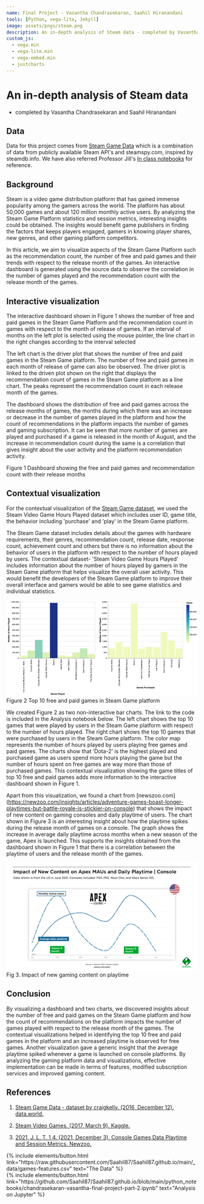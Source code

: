 ```yaml
---
name: Final Project - Vasantha Chandrasekaran, Saahil Hiranandani
tools: [Python, vega-lite, Jekyll]
image: assets/pngs/steam.png
description: An in-depth analysis of Steam data - completed by Vasantha Chandrasekaran and Saahil Hiranandani
custom_js:
  - vega.min
  - vega-lite.min
  - vega-embed.min
  - justcharts
---
```



# An in-depth analysis of Steam data
- completed by Vasantha Chandrasekaran and Saahil Hiranandani

## Data

Data for this project comes from [Steam Game Data](https://data.world/craigkelly/steam-game-data) which is a combination of data from publicly available Steam API's and steamspy.com, inspired by steamdb.info. We have also referred Professor Jill's [In class notebooks](https://starboard.gg/jnaiman/inClass_week10_online_fall2022-nrSZM7g) for reference.

## Background

Steam is a video game distribution platform that has gained immense popularity among the gamers across the world. The platform has about 50,000 games and about 120 million monthly active users. By analyzing the Steam Game Platform statistics and session metrics, interesting insights could be obtained. The insights would benefit game publishers in finding the factors that keeps players engaged, gamers in knowing player shares, new genres, and other gaming platform competitors.

In this article, we aim to visualize aspects of the Steam Game Platform such as the recommendation count, the number of free and paid games and their trends with respect to the release month of the games. An interactive dashboard is generated using the source data  to observe the correlation in the number of games played and the recommendation count with the release month of the games.

## Interactive visualization

The interactive dashboard shown in Figure 1 shows the number of free and paid games in the Steam Game Platform and the recommendation count in games with respect to the month of release of games.  If an interval of months on the left plot is selected using the mouse pointer, the line chart in the right changes according to the interval selected

The left chart is the driver plot that shows the number of free and paid games in the Steam Game platform. The number of free and paid games in each month of release of game can also be observed. The driver plot is linked to the driven plot shown on the right that displays the recommendation count of games in the Steam Game platform as a line chart. The peaks represent the recommendation count in each release month of the games.

The dashboard shows the distribution of free and paid games across the release months of games, the months during which there was an increase or decrease in the number of games played in the platform and how the count of recommendations in the platform impacts the number of games and gaming subscription. It can be seen that more number of games are played and purchased if a game is released in the month of August, and the increase in recommendation count during the same is a correlation that gives insight about the user activity and the platform recommendation activity.

<vegachart schema-url="{{ site.baseurl }}/assets/json/project-dashboard.vl.json" style="width: 100%"></vegachart>

Figure 1 Dashboard showing the free and paid games and recommendation count with their release months

## Contextual visualization

For the contextual visualization of the [Steam Game dataset](https://www.kaggle.com/datasets/tamber/steam-video-games?resource=download), we used the Steam Video Game Hours Played dataset which includes user ID, game title, the behavior including 'purchase' and 'play' in the Steam Game platform.

The Steam Game dataset includes details about the games with hardware requirements, their genres, recommendation count, release date, response count, achievement count and others but there is no information about the behavior of users in the platform with respect to the number of hours played by users. The contextual dataset- 'Steam Video Game Hours Played' includes information about the number of hours played by gamers in the Steam Game platform that helps visualize the overall user activity. This would benefit the developers of the Steam Game platform to improve their overall interface and gamers would be able to see game statistics and individual statistics.

![contextual-visualization](/assets/pngs/contextual-visualization.png)
Figure 2 Top 10 free and paid games in Steam Game platform

We created Figure 2 as two non-interactive bar charts. The link to the code is included in the Analysis notebook below. The left chart shows the top 10 games that were played by users in the Steam Game platform with respect to the number of hours played. The right chart shows the top 10 games that were purchased by users in the Steam Game platform. The color map represents the number of hours played by users playing free games and paid games. The charts show that ‘Dota-2’ is the highest played and purchased game as users spend more hours playing the game but the number of hours spent on free games are way more than those of purchased games. This contextual visualization showing the game titles of top 10 free and paid games adds more information to the interactive dashboard shown in Figure 1.

Apart from this visualization, we found a chart from [newszoo.com] (https://newzoo.com/insights/articles/adventure-games-boast-longer-playtimes-but-battle-royale-is-stickier-on-console)  that shows the impact of new content on gaming consoles and daily playtime of users. The chart shown in Figure 3 is an interesting insight about how the playtime spikes during the release month of games on a console. The graph shows the increase in average daily playtime across months when a new season of the game, Apex is launched. This supports the insights obtained from the dashboard shown in Figure 1 that there is a correlation between the playtime of users and the release month of the games.

![apex-chart](/assets/pngs/apex-chart.png)
Fig 3. Impact of new gaming content on playtime

## Conclusion

By visualizing a dashboard and two charts, we discovered insights about the number of free and paid games on the Steam Game platform and how the count of recommendations on the platform impacts the number of games played with respect to the release month of the games. The contextual visualizations helped in identifying the top 10 free and paid games in the platform and an increased playtime is observed for free games. Another visualization gave a generic insight that the average playtime spiked whenever a game is launched on console platforms.  By analyzing the gaming platform data and visualizations, effective implementation can be made in terms of features, modified subscription services and improved gaming content.

## References

1.	[Steam Game Data - dataset by craigkelly. (2016, December 12). data.world.](https://data.world/craigkelly/steam-game-data)

2.	[Steam Video Games. (2017, March 9). Kaggle.](https://www.kaggle.com/datasets/tamber/steam-video-games)

3.	[2021, J. L. T. 1 4. (2021, December 3). Console Games Data Playtime and Session Metrics. Newzoo.](https://newzoo.com/insights/articles/adventure-games-boast-longer-playtimes-but-battle-royale-is-stickier-on-console)

<div class="left">
{% include elements/button.html link="https://raw.githubusercontent.com/Saahil87/Saahil87.github.io/main/_data/games-features.csv" text="The Data" %}
</div>

<div class="right">
{% include elements/button.html link="https://github.com/Saahil87/Saahil87.github.io/blob/main/python_notebooks/chandrasekaran-vasantha-final-project-part-2.ipynb" text="Analysis on Jupyter" %}
</div>